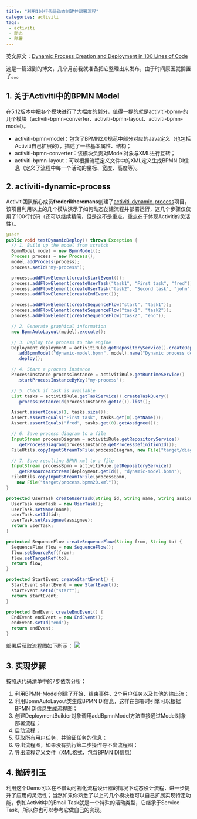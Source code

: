 ```yaml
---
title: "利用100行代码动态创建并部署流程"
categories: activiti 
tags: 
 - activiti
 - 动态
 - 部署
---
```


英文原文：[Dynamic Process Creation and Deployment in 100 Lines of Code](http://stacktrace.be/blog/2013/03/dynamic-process-creation-and-deployment-in-100-lines/)

这是一篇迟到的博文，几个月前我就准备把它整理出来发布，由于时间原因就搁置了。。。

## 1. 关于Activiti中的BPMN Model

在5.12版本中把各个模块进行了大幅度的划分，值得一提的就是activiti-bpmn-的几个模块（activiti-bpmn-converter、activiti-bpmn-layout、activiti-bpmn-model）。

* activiti-bpmn-model：包含了BPMN2.0规范中部分对应的Java定义（也包括Activiti自己扩展的），描述了一些基本属性、结构；
* activiti-bpmn-converter：该模块负责对Model对象与XML进行互转；
* activiti-bpmn-layout：可以根据流程定义文件中的XML定义生成BPMN DI信息（定义了流程中每一个活动的坐标、宽度、高度等）。

## 2. activiti-dynamic-process

Activiti团队核心成员**frederikheremans**创建了[activiti-dynamic-process](https://github.com/frederikheremans/activiti-dynamic-process)项目，该项目利用以上的几个模块演示了如何动态创建流程并部署运行，这几个步骤仅仅用了100行代码（还可以继续精简，但是这不是重点，重点在于体现Activiti的灵活性）。

```java
@Test
public void testDynamicDeploy() throws Exception {
  // 1. Build up the model from scratch
  BpmnModel model = new BpmnModel();
  Process process = new Process();
  model.addProcess(process);
  process.setId("my-process");

  process.addFlowElement(createStartEvent());
  process.addFlowElement(createUserTask("task1", "First task", "fred"));
  process.addFlowElement(createUserTask("task2", "Second task", "john"));
  process.addFlowElement(createEndEvent());

  process.addFlowElement(createSequenceFlow("start", "task1"));
  process.addFlowElement(createSequenceFlow("task1", "task2"));
  process.addFlowElement(createSequenceFlow("task2", "end"));

  // 2. Generate graphical information
  new BpmnAutoLayout(model).execute();

  // 3. Deploy the process to the engine
  Deployment deployment = activitiRule.getRepositoryService().createDeployment()
    .addBpmnModel("dynamic-model.bpmn", model).name("Dynamic process deployment")
    .deploy();

  // 4. Start a process instance
  ProcessInstance processInstance = activitiRule.getRuntimeService()
    .startProcessInstanceByKey("my-process");

  // 5. Check if task is available
  List tasks = activitiRule.getTaskService().createTaskQuery()
    .processInstanceId(processInstance.getId()).list();

  Assert.assertEquals(1, tasks.size());
  Assert.assertEquals("First task", tasks.get(0).getName());
  Assert.assertEquals("fred", tasks.get(0).getAssignee());

  // 6. Save process diagram to a file  
  InputStream processDiagram = activitiRule.getRepositoryService()
    .getProcessDiagram(processInstance.getProcessDefinitionId());
  FileUtils.copyInputStreamToFile(processDiagram, new File("target/diagram.png"));

  // 7. Save resulting BPMN xml to a file
  InputStream processBpmn = activitiRule.getRepositoryService()
    .getResourceAsStream(deployment.getId(), "dynamic-model.bpmn");
  FileUtils.copyInputStreamToFile(processBpmn, 
    new File("target/process.bpmn20.xml"));
}

protected UserTask createUserTask(String id, String name, String assignee) {
  UserTask userTask = new UserTask();
  userTask.setName(name);
  userTask.setId(id);
  userTask.setAssignee(assignee);
  return userTask;
}

protected SequenceFlow createSequenceFlow(String from, String to) {
  SequenceFlow flow = new SequenceFlow();
  flow.setSourceRef(from);
  flow.setTargetRef(to);
  return flow;
}

protected StartEvent createStartEvent() {
  StartEvent startEvent = new StartEvent();
  startEvent.setId("start");
  return startEvent;
}

protected EndEvent createEndEvent() {
  EndEvent endEvent = new EndEvent();
  endEvent.setId("end");
  return endEvent;
}
```

部署后获取流程图如下所示：
![](/files/2013/05/diagram.png)

## 3. 实现步骤

按照从代码清单中的7步依次分析：

1. 利用BPMN-Model创建了开始、结束事件、2个用户任务以及其他的输出流；
2. 利用BpmnAutoLayout类生成BPMN DI信息，这样在部署时引擎可以根据BPMN DI信息生成流程图；
3. 创建DeploymentBuilder对象调用addBpmnModel方法直接通过Model对象部署流程；
4. 启动流程；
5. 获取所有用户任务，并验证任务的信息；
6. 导出流程图，如果没有执行第二步操作导不出流程图；
7. 导出流程定义文件（XML格式，包含BPMN DI信息）

## 4. 抛砖引玉

利用这个Demo可以在不借助可视化流程设计器的情况下动态设计流程，进一步提升了应用的灵活性；当然如果你熟悉了以上的几个模块也可以自己扩展实现特定功能，例如Activiti中的Email Task就是一个特殊的活动类型，它继承于Service Task，所以你也可以参考它做自己的实现。